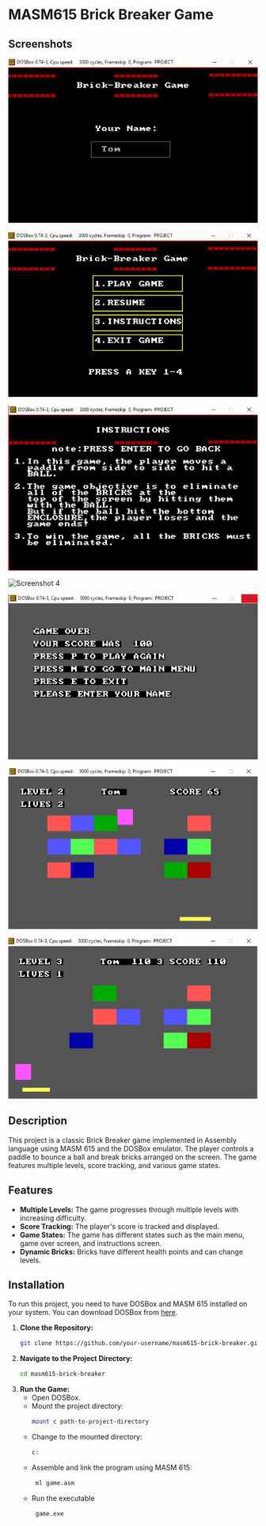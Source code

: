 # MASM615 Brick Breaker Game

## Screenshots

![Screenshot 1](screenshots/1.png)


![Screenshot 2](screenshots/2.png)


![Screenshot 3](screenshots/3.png)


![Screenshot 4](screenshots/4.png)


![Screenshot 5](screenshots/5.png)


![Screenshot 6](screenshots/6.png)


![Screenshot 7](screenshots/7.png)


## Description

This project is a classic Brick Breaker game implemented in Assembly language using MASM 615 and the DOSBox emulator. The player controls a paddle to bounce a ball and break bricks arranged on the screen. The game features multiple levels, score tracking, and various game states.

## Features

- **Multiple Levels:** The game progresses through multiple levels with increasing difficulty.
- **Score Tracking:** The player's score is tracked and displayed.
- **Game States:** The game has different states such as the main menu, game over screen, and instructions screen.
- **Dynamic Bricks:** Bricks have different health points and can change levels.

## Installation

To run this project, you need to have DOSBox and MASM 615 installed on your system. You can download DOSBox from [here](https://www.dosbox.com/).

1. **Clone the Repository:**
   ```bash
   git clone https://github.com/your-username/masm615-brick-breaker.git
   ```
2. **Navigate to the Project Directory:**
    ```bash
    cd masm615-brick-breaker
   ```
3. **Run the Game:**
   - Open DOSBox.
   - Mount the project directory:
      ```bash
      mount c path-to-project-directory
      ```
   - Change to the mounted directory:
      ```bash
      c:
      ```
   - Assemble and link the program using MASM 615:
     ```bash
      ml game.asm
      ```
   - Run the executable
     ```bash
      game.exe
      ```
